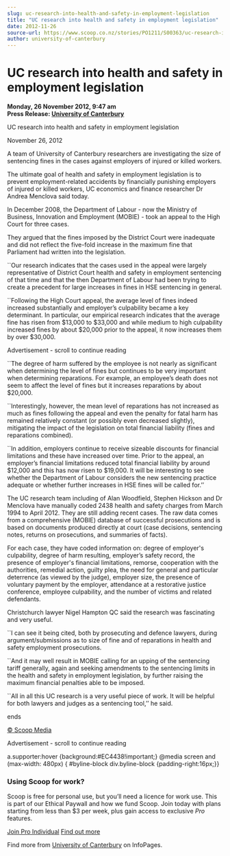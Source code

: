 ```yaml
---
slug: uc-research-into-health-and-safety-in-employment-legislation
title: "UC research into health and safety in employment legislation"
date: 2012-11-26
source-url: https://www.scoop.co.nz/stories/PO1211/S00363/uc-research-into-health-and-safety-in-employment-legislation.htm
author: university-of-canterbury
---
```

UC research into health and safety in employment legislation
============================================================

**Monday, 26 November 2012, 9:47 am**  
**Press Release: [University of Canterbury](https://info.scoop.co.nz/University_of_Canterbury)**

UC research into health and safety in employment legislation

November 26, 2012

A team of University of Canterbury researchers are investigating the size of sentencing fines in the cases against employers of injured or killed workers.

The ultimate goal of health and safety in employment legislation is to prevent employment-related accidents by financially punishing employers of injured or killed workers, UC economics and finance researcher Dr Andrea Menclova said today.

In December 2008, the Department of Labour - now the Ministry of Business, Innovation and Employment (MOBIE) - took an appeal to the High Court for three cases.

They argued that the fines imposed by the District Court were inadequate and did not reflect the five-fold increase in the maximum fine that Parliament had written into the legislation.

\`\`Our research indicates that the cases used in the appeal were largely representative of District Court health and safety in employment sentencing of that time and that the then Department of Labour had been trying to create a precedent for large increases in fines in HSE sentencing in general.

\`\`Following the High Court appeal, the average level of fines indeed increased substantially and employer’s culpability became a key determinant. In particular, our empirical research indicates that the average fine has risen from $13,000 to $33,000 and while medium to high culpability increased fines by about $20,000 prior to the appeal, it now increases them by over $30,000.

Advertisement - scroll to continue reading





\`\`The degree of harm suffered by the employee is not nearly as significant when determining the level of fines but continues to be very important when determining reparations. For example, an employee’s death does not seem to affect the level of fines but it increases reparations by about $20,000.

\`\`Interestingly, however, the mean level of reparations has not increased as much as fines following the appeal and even the penalty for fatal harm has remained relatively constant (or possibly even decreased slightly), mitigating the impact of the legislation on total financial liability (fines and reparations combined).

\`\`In addition, employers continue to receive sizeable discounts for financial limitations and these have increased over time. Prior to the appeal, an employer’s financial limitations reduced total financial liability by around $12,000 and this has now risen to $19,000. It will be interesting to see whether the Department of Labour considers the new sentencing practice adequate or whether further increases in HSE fines will be called for.’’

The UC research team including of Alan Woodfield, Stephen Hickson and Dr Menclova have manually coded 2438 health and safety charges from March 1994 to April 2012. They are still adding recent cases. The raw data comes from a comprehensive (MOBIE) database of successful prosecutions and is based on documents produced directly at court (case decisions, sentencing notes, returns on prosecutions, and summaries of facts).

For each case, they have coded information on: degree of employer's culpability, degree of harm resulting, employer’s safety record, the presence of employer's financial limitations, remorse, cooperation with the authorities, remedial action, guilty plea, the need for general and particular deterrence (as viewed by the judge), employer size, the presence of voluntary payment by the employer, attendance at a restorative justice conference, employee culpability, and the number of victims and related defendants.

Christchurch lawyer Nigel Hampton QC said the research was fascinating and very useful.

\`\`I can see it being cited, both by prosecuting and defence lawyers, during argument/submissions as to size of fine and of reparations in health and safety employment prosecutions.

\`\`And it may well result in MOBIE calling for an upping of the sentencing tariff generally, again and seeking amendments to the sentencing limits in the health and safety in employment legislation, by further raising the maximum financial penalties able to be imposed.

\`\`All in all this UC research is a very useful piece of work. It will be helpful for both lawyers and judges as a sentencing tool,’’ he said.

ends

[© Scoop Media](http://www.scoop.co.nz/about/terms.html)  

Advertisement - scroll to continue reading



a.supporter:hover {background:#EC4438!important;} @media screen and (max-width: 480px) { #byline-block div.byline-block {padding-right:16px;}}

### Using Scoop for work?

Scoop is free for personal use, but you’ll need a licence for work use. This is part of our Ethical Paywall and how we fund Scoop. Join today with plans starting from less than $3 per week, plus gain access to exclusive _Pro_ features.  
  
[Join Pro Individual](https://pro.scoop.co.nz/Individual/?from=ProIn24) [Find out more](https://pro.scoop.co.nz/using-scoop-for-work/?from=ProIn24)

Find more from [University of Canterbury](https://info.scoop.co.nz/University_of_Canterbury) on InfoPages.